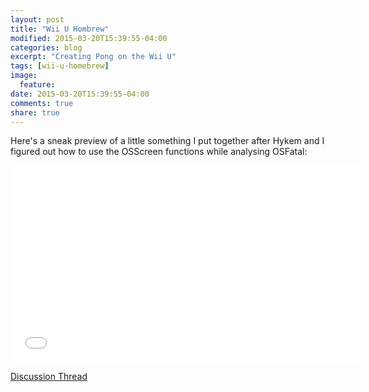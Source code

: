 ```yaml
---
layout: post
title: "Wii U Hombrew"
modified: 2015-03-20T15:39:55-04:00
categories: blog
excerpt: "Creating Pong on the Wii U"
tags: [wii-u-homebrew]
image:
  feature:
date: 2015-03-20T15:39:55-04:00
comments: true
share: true
---
```

Here's a sneak preview of a little something I put together after Hykem and I figured out how to use the OSScreen functions while analysing OSFatal:

<iframe width="560" height="315" src="//www.youtube.com/embed/5ca_qIKwPwY" frameborder="0"> </iframe>

<a href="http://gbatemp.net/threads/video-first-wii-u-homebrew-game-pong.383020/">Discussion Thread</a>
